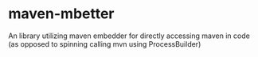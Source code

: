 # maven-mbetter
An library utilizing maven embedder for directly accessing maven in code (as opposed to spinning calling mvn using ProcessBuilder)
